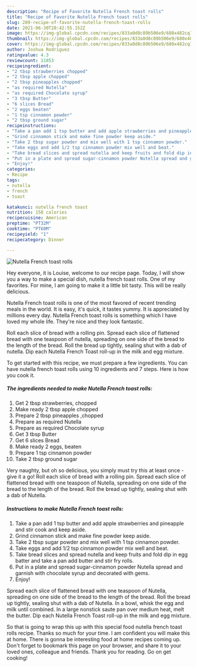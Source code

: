 ```yaml
---
description: "Recipe of Favorite Nutella French toast rolls"
title: "Recipe of Favorite Nutella French toast rolls"
slug: 289-recipe-of-favorite-nutella-french-toast-rolls
date: 2021-06-30T20:42:55.152Z
image: https://img-global.cpcdn.com/recipes/833a0d8c89b506e9/680x482cq70/nutella-french-toast-rolls-recipe-main-photo.jpg
thumbnail: https://img-global.cpcdn.com/recipes/833a0d8c89b506e9/680x482cq70/nutella-french-toast-rolls-recipe-main-photo.jpg
cover: https://img-global.cpcdn.com/recipes/833a0d8c89b506e9/680x482cq70/nutella-french-toast-rolls-recipe-main-photo.jpg
author: Joshua Rodriguez
ratingvalue: 4.3
reviewcount: 11853
recipeingredient:
- "2 tbsp strawberries chopped"
- "2 tbsp apple chopped"
- "2 tbsp pineapples chopped"
- "as required Nutella"
- "as required Chocolate syrup"
- "3 tbsp Butter"
- "6 slices Bread"
- "2 eggs beaten"
- "1 tsp cinnamon powder"
- "2 tbsp ground sugar"
recipeinstructions:
- "Take a pan add 1 tsp butter and add apple strawberries and pineapple and stir cook and keep aside."
- "Grind cinnamon stick and make fine powder keep aside."
- "Take 2 tbsp sugar powder and mix well with 1 tsp cinnamon powder."
- "Take eggs and add 1/2 tsp cinnamon powder mix well and beat."
- "Take bread slices and spread nutella and keep fruits and fold dip in egg batter and take a pan add butter and stir fry rolls."
- "Put in a plate and spread sugar-cinnamon powder Nutella spread and garnish with chocolate syrup and decorated with gems."
- "Enjoy!"
categories:
- Recipe
tags:
- nutella
- french
- toast

katakunci: nutella french toast 
nutrition: 158 calories
recipecuisine: American
preptime: "PT32M"
cooktime: "PT60M"
recipeyield: "1"
recipecategory: Dinner

---
```



![Nutella French toast rolls](https://img-global.cpcdn.com/recipes/833a0d8c89b506e9/680x482cq70/nutella-french-toast-rolls-recipe-main-photo.jpg)

Hey everyone, it is Louise, welcome to our recipe page. Today, I will show you a way to make a special dish, nutella french toast rolls. One of my favorites. For mine, I am going to make it a little bit tasty. This will be really delicious.

Nutella French toast rolls is one of the most favored of recent trending meals in the world. It is easy, it's quick, it tastes yummy. It is appreciated by millions every day. Nutella French toast rolls is something which I have loved my whole life. They're nice and they look fantastic.

Roll each slice of bread with a rolling pin. Spread each slice of flattened bread with one teaspoon of nutella, spreading on one side of the bread to the length of the bread. Roll the bread up tightly, sealing shut with a dab of nutella. Dip each Nutella French Toast roll-up in the milk and egg mixture.


To get started with this recipe, we must prepare a few ingredients. You can have nutella french toast rolls using 10 ingredients and 7 steps. Here is how you cook it.

<!--inarticleads1-->

##### The ingredients needed to make Nutella French toast rolls:

1. Get 2 tbsp strawberries, chopped
1. Make ready 2 tbsp apple chopped
1. Prepare 2 tbsp pineapples ,chopped
1. Prepare as required Nutella
1. Prepare as required Chocolate syrup
1. Get 3 tbsp Butter
1. Get 6 slices Bread
1. Make ready 2 eggs, beaten
1. Prepare 1 tsp cinnamon powder
1. Take 2 tbsp ground sugar


Very naughty, but oh so delicious, you simply must try this at least once - give it a go! Roll each slice of bread with a rolling pin. Spread each slice of flattened bread with one teaspoon of Nutella, spreading on one side of the bread to the length of the bread. Roll the bread up tightly, sealing shut with a dab of Nutella. 

<!--inarticleads2-->

##### Instructions to make Nutella French toast rolls:

1. Take a pan add 1 tsp butter and add apple strawberries and pineapple and stir cook and keep aside.
1. Grind cinnamon stick and make fine powder keep aside.
1. Take 2 tbsp sugar powder and mix well with 1 tsp cinnamon powder.
1. Take eggs and add 1/2 tsp cinnamon powder mix well and beat.
1. Take bread slices and spread nutella and keep fruits and fold dip in egg batter and take a pan add butter and stir fry rolls.
1. Put in a plate and spread sugar-cinnamon powder Nutella spread and garnish with chocolate syrup and decorated with gems.
1. Enjoy!


Spread each slice of flattened bread with one teaspoon of Nutella, spreading on one side of the bread to the length of the bread. Roll the bread up tightly, sealing shut with a dab of Nutella. In a bowl, whisk the egg and milk until combined. In a large nonstick saute pan over medium heat, melt the butter. Dip each Nutella French Toast roll-up in the milk and egg mixture. 

So that is going to wrap this up with this special food nutella french toast rolls recipe. Thanks so much for your time. I am confident you will make this at home. There is gonna be interesting food at home recipes coming up. Don't forget to bookmark this page on your browser, and share it to your loved ones, colleague and friends. Thank you for reading. Go on get cooking!
